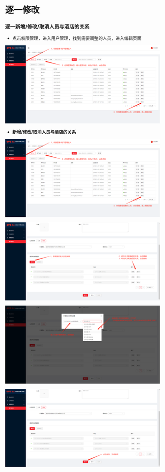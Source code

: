 # 逐一修改

### 逐一新增/修改/取消人员与酒店的关系

* 点击权限管理，进入用户管理，找到需要调整的人员，进入编辑页面

![](../../../../.gitbook/assets/image%20%28206%29.png)

* **新增/修改/取消人员与酒店的关系**

![](../../../../.gitbook/assets/image%20%28250%29.png)

![](../../../../.gitbook/assets/image%20%28235%29.png)

![](../../../../.gitbook/assets/image%20%2836%29.png)

![](../../../../.gitbook/assets/image%20%2873%29.png)



